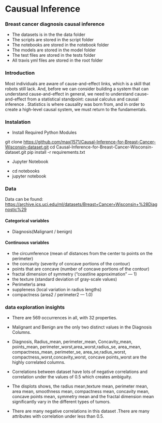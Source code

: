 # Causual Inference

### Breast cancer diagnosis causal inference
 - The datasets is in the the data folder
 - The scripts are stored in the script folder
 - The  notebooks are stored in the notebook folder
 - The  models are stored in the model folder
 - The test files are stored in the tests folder
 - All travis yml files are stored in the root folder

### Introduction

Most individuals are aware of cause-and-effect links, which is a skill that robots still lack.
And, before we can consider building a system that can understand cause-and-effect in
general, we need to understand cause-and-effect from a statistical standpoint: causal
calculus and causal inference . Statistics is where causality was born from, and in order to
create a high-level causal system, we must return to the fundamentals.

### Instalation

- Install Required Python Modules

git clone https://github.com/maxi1571/Causal-Inference-for-Breast-Cancer-Wisconsin-dataset.git
cd Causal-Inference-for-Breast-Cancer-Wisconsin-dataset.git
pip install -r requirements.txt

- Jupyter Notebook

* cd notebooks
* jupyter notebook


### Data

Data can be found: https://archive.ics.uci.edu/ml/datasets/Breast+Cancer+Wisconsin+%28Diagnostic%29

#### Categorical variables 

* Diagnosis(Malignant / benign)

#### Continuous variables

* the circumference (mean of distances from the center to points on the perimeter)
* the concavity (severity of concave portions of the contour)
* points that are concave (number of concave portions of the contour)
* fractal dimension of symmetry (“coastline approximation” — 1)
* the texture (standard deviation of gray-scale values)
* Perimeter\s area
* suppleness (local variation in radius lengths)
* compactness (area2 / perimeter2 — 1.0)


### data exploration insights

* There are 569 occurrences in all, with 32 properties.

* Malignant and Benign are the only two distinct values in the Diagnosis Columns.

* Diagnosis, Radius_mean, perimeter_mean, Concavity_mean, points_mean, perimeter_worst,area_worst,radius_se, area_mean, compactness_mean, perimeter_se, area_se,radius_worst, compactness_worst,concavity_worst, concave points_worst are the highly correlated columns.

* Correlations between dataset have lots of negative correlations and correlation under the values of 0.5 which creates ambiguity.

* The displots shows, the radius mean,texture mean, perimeter mean, area mean, smoothness mean, compactness mean, concavity mean, concave points mean, symmetry mean and the fractal dimension mean significantly vary in the different types of tumors.

* There are many negative correlations in this dataset .There are many attributes with correlation under less than 0.5.
